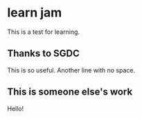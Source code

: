 # learn jam
This is a test for learning.

## Thanks to SGDC
This is so useful.
Another line with no space.

## This is someone else's work
Hello!
